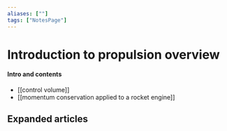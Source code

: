 ```yaml
---
aliases: [""]
tags: ["NotesPage"]
---
```


# Introduction to propulsion overview

#### Intro and contents
- [[control volume]]
- [[momentum conservation applied to a rocket engine]]


## Expanded articles
